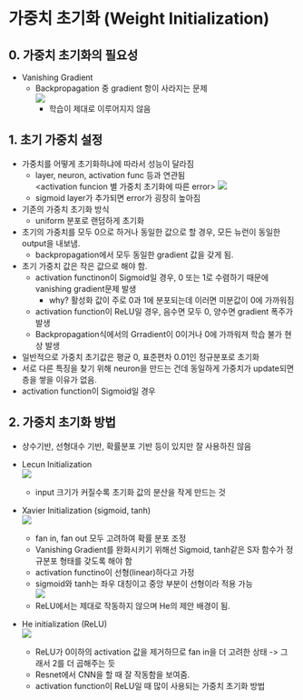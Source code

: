 # 가중치 초기화 (Weight Initialization)

## 0. 가중치 초기화의 필요성
- Vanishing Gradient
    - Backpropagation 중 gradient 항이 사라지는 문제   
    ![](2021-07-11-19-46-34.png)
        - 학습이 제대로 이루어지지 않음

## 1. 초기 가중치 설정
- 가중치를 어떻게 초기화하냐에 따라서 성능이 달라짐   
    - layer, neuron, activation func 등과 연관됨   
    <activation funcion 별 가중치 초기화에 따른 error>
    ![](2021-07-10-00-33-53.png)   
    - sigmoid layer가 추가되면 error가 굉장히 높아짐
- 기존의 가중치 초기화 방식
    - uniform 분포로 랜덤하게 초기화
- 초기의 가중치를 모두 0으로 하거나 동일한 값으로 할 경우, 모든 뉴런이 동일한 output을 내보냄.
    - backpropagation에서 모두 동일한 gradient 값을 갖게 됨.
- 초기 가중치 값은 작은 값으로 해야 함.
    - activation functinon이 Sigmoid일 경우, 0 또는 1로 수렴하기 때문에 vanishing gradient문제 발생
        - why? 활성화 값이 주로 0과 1에 분포되는데 이러면 미분값이 0에 가까워짐
    - activation function이 ReLU일 경우, 음수면 모두 0, 양수면 gradient 폭주가 발생
    - Backpropagation식에서의 Grradient이 0이거나 0에 가까워져 학습 불가 현상 발생
- 일반적으로 가중치 초기값은 평균 0, 표준편차 0.01인 정규분포로 초기화
- 서로 다른 특징을 찾기 위해 neuron을 만드는 건데 동일하게 가중치가 update되면 층을 쌓을 이유가 없음.
- activation function이 Sigmoid일 경우
## 2. 가중치 초기화 방법
- 상수기반, 선형대수 기반, 확률분포 기반 등이 있지만 잘 사용하진 않음
- Lecun Initialization   
![](2021-07-11-19-38-59.png)
    - input 크기가 커질수록 초기화 값의 분산을 작게 만드는 것
- Xavier Initialization (sigmoid, tanh)   
![](2021-07-11-19-39-48.png)
    - fan in, fan out 모두 고려하여 확률 분포 조정
    - Vanishing Gradient를 완화시키기 위해선 Sigmoid, tanh같은 S자 함수가 정규분포 형태를 갖도록 해야 함
    - activation functino이 선형(linear)하다고 가정    
    - sigmoid와 tanh는 좌우 대칭이고 중앙 부분이 선형이라 적용 가능   
    ![](2021-07-04-19-50-01.png)
    - ReLU에서는 제대로 작동하지 않으며 He의 제안 배경이 됨.

- He initialization (ReLU)   
![](![](2021-07-04-19-55-24.png).png)
    - ReLU가 0이하의 activation 값을 제거하므로 fan in을 더 고려한 상태 -> 그래서 2를 더 곱해주는 듯
    - Resnet에서 CNN을 할 때 잘 작동함을 보여줌.
    - activation function이 ReLU일 때 많이 사용되는 가중치 초기화 방법